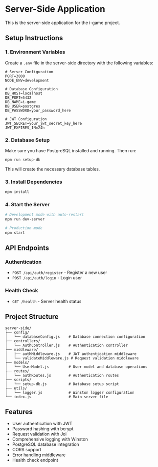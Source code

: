 # Server-Side Application

This is the server-side application for the i-game project.

## Setup Instructions

### 1. Environment Variables
Create a `.env` file in the server-side directory with the following variables:

```env
# Server Configuration
PORT=3000
NODE_ENV=development

# Database Configuration
DB_HOST=localhost
DB_PORT=5432
DB_NAME=i-game
DB_USER=postgres
DB_PASSWORD=your_password_here

# JWT Configuration
JWT_SECRET=your_jwt_secret_key_here
JWT_EXPIRES_IN=24h
```

### 2. Database Setup
Make sure you have PostgreSQL installed and running. Then run:

```bash
npm run setup-db
```

This will create the necessary database tables.

### 3. Install Dependencies
```bash
npm install
```

### 4. Start the Server
```bash
# Development mode with auto-restart
npm run dev-server

# Production mode
npm start
```

## API Endpoints

### Authentication
- `POST /api/auth/register` - Register a new user
- `POST /api/auth/login` - Login user

### Health Check
- `GET /health` - Server health status

## Project Structure

```
server-side/
├── config/
│   └── databaseConfig.js    # Database connection configuration
├── controllers/
│   └── AuthController.js    # Authentication controller
├── middleware/
│   ├── authMiddleware.js    # JWT authentication middleware
│   └── validateMiddleware.js # Request validation middleware
├── models/
│   └── UserModel.js         # User model and database operations
├── routes/
│   └── authRoutes.js        # Authentication routes
├── scripts/
│   └── setup-db.js          # Database setup script
├── utils/
│   └── logger.js            # Winston logger configuration
└── index.js                 # Main server file
```

## Features

- User authentication with JWT
- Password hashing with bcrypt
- Request validation with Joi
- Comprehensive logging with Winston
- PostgreSQL database integration
- CORS support
- Error handling middleware
- Health check endpoint 